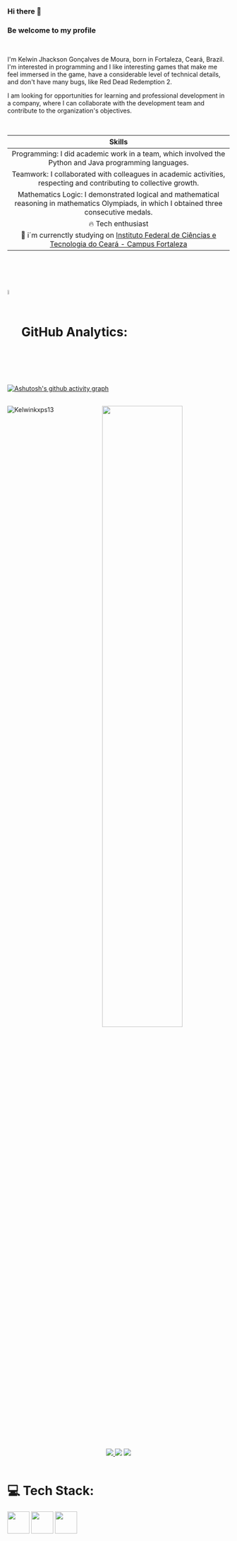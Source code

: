 <h3>Hi there 👋</h3>
<h3>Be welcome to my profile</h3>

<br/>

<p>
     I'm Kelwin Jhackson Gonçalves de Moura, born in Fortaleza,
     Ceará, Brazil. I'm interested in programming and I like interesting games that make me feel immersed in the game, have a considerable level of technical details, and don't have many bugs, like Red Dead Redemption 2.</p>

I am looking for opportunities for learning and professional development in a company, where I can collaborate with the development team and contribute to the organization's objectives.

<br/>


<div align="center">

| Skills |
| :-: |
| Programming: I did academic work in a team, which involved the Python and Java programming languages. |
| Teamwork: I collaborated with colleagues in academic activities, respecting and contributing to collective growth. |
| Mathematics Logic: I demonstrated logical and mathematical reasoning in mathematics Olympiads, in which I obtained three consecutive medals. |
| 🔥  Tech enthusiast |
| 🔭 i´m currenctly studying on [Instituto Federal de Ciências e Tecnologia do Ceará - Campus Fortaleza](https://ifce.edu.br/fortaleza) |

</div>


<br/>

<br/>

# <img width=5% align="center" src="https://cdn-icons-png.flaticon.com/512/25/25231.png" />       GitHub Analytics:


[![Ashutosh's github activity graph](https://github-readme-activity-graph.vercel.app/graph?username=Kelwinkxps13&bg_color=0d1117&color=008000&line=00BFFF&point=000080&area=true&hide_border=true)](https://github.com/ashutosh00710/github-readme-activity-graph)

<br/>



<div align="center">  
  <!-- <img width=40% align="center" src="http://github-profile-summary-cards.vercel.app/api/cards/stats?username=Kelwinkxps13&theme=tokyonight" />
  <img width=40% align="center" src="http://github-profile-summary-cards.vercel.app/api/cards/repos-per-language?username=Kelwinkxps13&theme=tokyonight"/> -->
  <img align="left" src="https://github-readme-stats.vercel.app/api/top-langs?username=Kelwinkxps13&show_icons=true&locale=pt-br&layout=compact&theme=tokyonight&hide_border=true" alt="Kelwinkxps13" />
  <img width=60% align="center" src="https://streak-stats.demolab.com?user=Kelwinkxps13&theme=tokyonight&hide_border=true" />
</div>

<br/>

<div align="center"> 
	<a href="https://instagram.com/Kelwinkxps13" target="_blank"><img src="https://img.shields.io/badge/-Instagram-%23E4405F?style=for-the-badge&logo=instagram&logoColor=white"</a>
	<a href = "mailto:Kelwinjhacksonx13@gmail.com"> <img src="https://img.shields.io/badge/-Gmail-%23333?style=for-the-badge&logo=gmail&logoColor=white" target="_blank"></a>
	<a href = "https://www.facebook.com/kelwin.jhackson"> <img src="https://img.shields.io/badge/Facebook-1877F2?style=for-the-badge&logo=facebook&logoColor=white" target="_blank"></a>
 </div>

<br/>

 # 💻 Tech Stack:
<div>
  
  <img height="50" src="https://cdn.jsdelivr.net/gh/devicons/devicon/icons/java/java-original-wordmark.svg" />
  <img height="50" src="https://cdn.jsdelivr.net/gh/devicons/devicon/icons/python/python-original.svg" />
  <img height="50" src="https://devicon-website.vercel.app/api/php/original.svg"></img>
      
</div>
